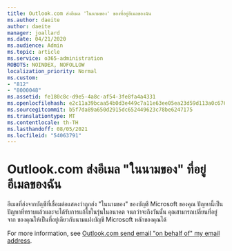 ```yaml
---
title: Outlook.com ส่งอีเมล 'ในนามของ' ของที่อยู่อีเมลของฉัน
ms.author: daeite
author: daeite
manager: joallard
ms.date: 04/21/2020
ms.audience: Admin
ms.topic: article
ms.service: o365-administration
ROBOTS: NOINDEX, NOFOLLOW
localization_priority: Normal
ms.custom:
- "812"
- "8000048"
ms.assetid: fe180c8c-d9e5-4a8c-af54-3fe8fa4a4331
ms.openlocfilehash: e2c11a39bcaa54b0d3e449c7a11e63ee05ea23d59d113a0c6767b4ddd6c988f5
ms.sourcegitcommit: b5f7da89a650d2915dc652449623c78be6247175
ms.translationtype: MT
ms.contentlocale: th-TH
ms.lasthandoff: 08/05/2021
ms.locfileid: "54063791"
---
```

# <a name="outlookcom-sends-email-on-behalf-of-my-email-address"></a>Outlook.com ส่งอีเมล "ในนามของ" ที่อยู่อีเมลของฉัน

อีเมลที่ส่งจากบัญชีที่เชื่อมต่อแสดงว่าถูกส่ง "ในนามของ" ของบัญชี Microsoft ของคุณ ปัญหานี้เป็นปัญหาที่ทราบแล้วและจะได้รับการแก้ไขในรุ่นในอนาคต จนกว่าจะถึงวันนั้น คุณสามารถเปลี่ยนที่อยู่ จาก ของคุณให้เป็นที่อยู่เดียวกับนามแฝงบัญชี Microsoft หลักของคุณได้
  
For more information, see [Outlook.com send email "on behalf of" my email address](https://support.office.com/article/2c2b4d9f-0203-42c6-b2d2-b8aba1386e75?wt.mc_id=Office_Outlook_com_Alchemy).
